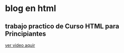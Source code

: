 # blog en html
## trabajo practico de Curso HTML para Principiantes
[ver video aquir](https://www.youtube.com/watch?v=rbuYtrNUxg4)
